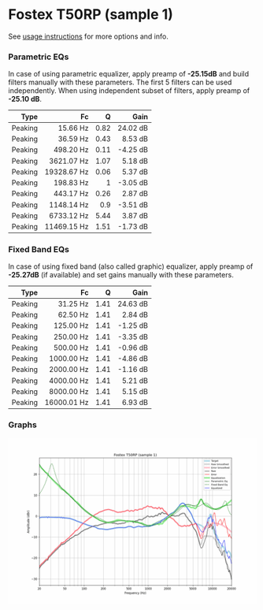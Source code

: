 # Fostex T50RP (sample 1)
See [usage instructions](https://github.com/jaakkopasanen/AutoEq#usage) for more options and info.

### Parametric EQs
In case of using parametric equalizer, apply preamp of **-25.15dB** and build filters manually
with these parameters. The first 5 filters can be used independently.
When using independent subset of filters, apply preamp of **-25.10 dB**.

| Type    | Fc          |    Q | Gain     |
|--------:|------------:|-----:|---------:|
| Peaking | 15.66 Hz    | 0.82 | 24.02 dB |
| Peaking | 36.59 Hz    | 0.43 | 8.53 dB  |
| Peaking | 498.20 Hz   | 0.11 | -4.25 dB |
| Peaking | 3621.07 Hz  | 1.07 | 5.18 dB  |
| Peaking | 19328.67 Hz | 0.06 | 5.37 dB  |
| Peaking | 198.83 Hz   | 1    | -3.05 dB |
| Peaking | 443.17 Hz   | 0.26 | 2.87 dB  |
| Peaking | 1148.14 Hz  | 0.9  | -3.51 dB |
| Peaking | 6733.12 Hz  | 5.44 | 3.87 dB  |
| Peaking | 11469.15 Hz | 1.51 | -1.73 dB |

### Fixed Band EQs
In case of using fixed band (also called graphic) equalizer, apply preamp of **-25.27dB**
(if available) and set gains manually with these parameters.

| Type    | Fc          |    Q | Gain     |
|--------:|------------:|-----:|---------:|
| Peaking | 31.25 Hz    | 1.41 | 24.63 dB |
| Peaking | 62.50 Hz    | 1.41 | 2.84 dB  |
| Peaking | 125.00 Hz   | 1.41 | -1.25 dB |
| Peaking | 250.00 Hz   | 1.41 | -3.35 dB |
| Peaking | 500.00 Hz   | 1.41 | -0.96 dB |
| Peaking | 1000.00 Hz  | 1.41 | -4.86 dB |
| Peaking | 2000.00 Hz  | 1.41 | -1.16 dB |
| Peaking | 4000.00 Hz  | 1.41 | 5.21 dB  |
| Peaking | 8000.00 Hz  | 1.41 | 5.15 dB  |
| Peaking | 16000.01 Hz | 1.41 | 6.93 dB  |

### Graphs
![](./Fostex%20T50RP%20(sample%201).png)